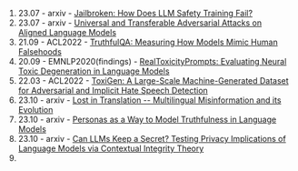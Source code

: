 1. 23.07 - arxiv - [Jailbroken: How Does LLM Safety Training Fail?](https://arxiv.org/abs/2307.02483)
2. 23.07 - arxiv  - [Universal and Transferable Adversarial Attacks on Aligned Language Models](https://arxiv.org/abs/2307.15043)
3. 21.09 - ACL2022 - [TruthfulQA: Measuring How Models Mimic Human Falsehoods](https://arxiv.org/abs/2109.07958)
4. 20.09 - EMNLP2020(findings) - [RealToxicityPrompts: Evaluating Neural Toxic Degeneration in Language Models](https://arxiv.org/abs/2009.11462)
5. 22.03 - ACL2022 - [ToxiGen: A Large-Scale Machine-Generated Dataset for Adversarial and Implicit Hate Speech Detection](https://arxiv.org/abs/2203.09509)
6. 23.10 - arxiv - [Lost in Translation -- Multilingual Misinformation and its Evolution](https://arxiv.org/abs/2310.18089)
7. 23.10 - arxiv - [Personas as a Way to Model Truthfulness in Language Models](https://arxiv.org/abs/2310.18168)
8. 23.10 - arxiv - [Can LLMs Keep a Secret? Testing Privacy Implications of Language Models via Contextual Integrity Theory](https://arxiv.org/abs/2310.17884)
9. 